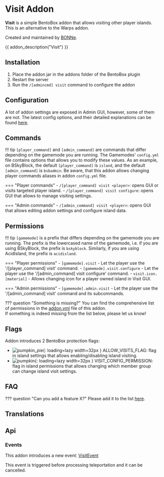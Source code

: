 # Visit Addon

**Visit** is a simple BentoBox addon that allows visiting other player islands. 
This is an alternative to the Warps addon. 

Created and maintained by [BONNe](https://github.com/BONNe).

{{ addon_description("Visit") }}

## Installation

1. Place the addon jar in the addons folder of the BentoBox plugin
2. Restart the server
3. Run the `/[admincmd] visit` command to configure the addon

## Configuration

A lot of addon settings are exposed in Admin GUI, however, some of them are not.
The latest config options, and their detailed explanations can be found [here](https://github.com/BentoBoxWorld/Visit/blob/develop/src/main/resources/config.yml).

## Commands

!!! tip
    `[player_command]` and `[admin_command]` are commands that differ depending on the gamemode you are running.
    The Gamemodes' `config.yml` file contains options that allows you to modify these values.
    As an example, on BSkyBlock, the default `[player_command]` is `island`, and the default `[admin_command]` is `bsbadmin`.
    Be aware, that this addon allows changing player commands aliases in addon `config.yml` file. 

=== "Player commands"
    - `/[player_command] visit <player>`: opens GUI or visits targeted player island.
    - `/[player_command] visit configure`: opens GUI that allows to manage visiting settings.

=== "Admin commands"
    - `/[admin_command] visit <player>`: opens GUI that allows editing addon settings and configure island data.

## Permissions

!!! tip
    `[gamemode]` is a prefix that differs depending on the gamemode you are running.
    The prefix is the lowercased name of the gamemode, i.e. if you are using BSkyBlock, the prefix is `bskyblock`.
    Similarly, if you are using AcidIsland, the prefix is `acidisland`.

=== "Player permissions"
    - `[gamemode].visit` - Let the player use the '/[player_command] visit' command.
    - `[gamemode].visit.configure` - Let the player use the '/[admin_command] visit configure' command.
    - `visit.icon.[material]` - Allows changing icon for a player owned island in Visit GUI.

=== "Admin permissions"
    - `[gamemode].admin.visit` - Let the player use the '/[admin_command] visit' command and its subcommands.
    
??? question "Something is missing?"
    You can find the comprehensive list of permissions in the [addon.yml](https://github.com/BentoBoxWorld/Visit/blob/develop/src/main/resources/addon.yml) file of this addon.  
    If something is indeed missing from the list below, please let us know!
   
## Flags

Addon introduces 2 BentoBox protection flags:

- ![pumpkin_pie](https://static.wikia.nocookie.net/minecraft_gamepedia/images/a/ac/Pumpkin_Pie_JE2_BE2.png){: loading=lazy width=32px } ALLOW_VISITS_FLAG: flag in island settings that allows enabling/disabling island visiting.
- ![pumpkin](https://static.wikia.nocookie.net/minecraft_gamepedia/images/f/fc/Pumpkin_JE2_BE2.png){: loading=lazy width=32px } VISIT_CONFIG_PERMISSION: flag in island permissions that allows changing which member group can change island visit settings.

## FAQ

??? question "Can you add a feature X?"
    Please add it to the list [here](https://github.com/BentoBoxWorld/Visit/issues).

## Translations


## Api
### Events

This addon introduces a new event: [VisitEvent](https://github.com/BentoBoxWorld/Visit/blob/develop/src/main/java/world/bentobox/visit/events/VisitEvent.java)

This event is triggered before processing teleportation and it can be cancelled. 